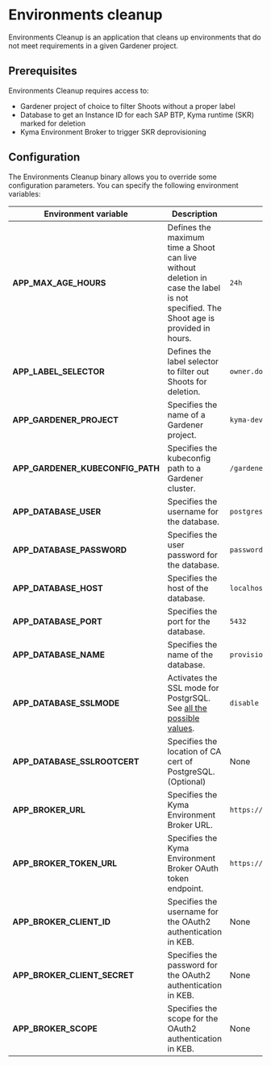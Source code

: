 # Environments cleanup

Environments Cleanup is an application that cleans up environments that do not meet requirements in a given Gardener project.

## Prerequisites

Environments Cleanup requires access to:
- Gardener project of choice to filter Shoots without a proper label
- Database to get an Instance ID for each SAP BTP, Kyma runtime (SKR) marked for deletion
- Kyma Environment Broker to trigger SKR deprovisioning

## Configuration

The Environments Cleanup binary allows you to override some configuration parameters. You can specify the following environment variables:

| Environment variable | Description | Default value |
|---|---|---|
| **APP_MAX_AGE_HOURS** | Defines the maximum time a Shoot can live without deletion in case the label is not specified. The Shoot age is provided in hours. | `24h` |
| **APP_LABEL_SELECTOR** | Defines the label selector to filter out Shoots for deletion. | `owner.do-not-delete!=true` |
| **APP_GARDENER_PROJECT** | Specifies the name of a Gardener project. | `kyma-dev` |
| **APP_GARDENER_KUBECONFIG_PATH**  | Specifies the kubeconfig path to a Gardener cluster.  | `/gardener/kubeconfig/kubeconfig`  |
| **APP_DATABASE_USER** | Specifies the username for the database. | `postgres` |
| **APP_DATABASE_PASSWORD** | Specifies the user password for the database. | `password` |
| **APP_DATABASE_HOST** | Specifies the host of the database. | `localhost` |
| **APP_DATABASE_PORT** | Specifies the port for the database. | `5432` |
| **APP_DATABASE_NAME** | Specifies the name of the database. | `provisioner` |
| **APP_DATABASE_SSLMODE** | Activates the SSL mode for PostgrSQL. See [all the possible values](https://www.postgresql.org/docs/9.1/libpq-ssl.html).  | `disable`|
| **APP_DATABASE_SSLROOTCERT** | Specifies the location of CA cert of PostgreSQL. (Optional)  | None |
| **APP_BROKER_URL**  | Specifies the Kyma Environment Broker URL. | `https://kyma-env-broker.kyma.local` |
| **APP_BROKER_TOKEN_URL**  | Specifies the Kyma Environment Broker OAuth token endpoint. | `https://oauth.2kyma.local/oauth2/token` |
| **APP_BROKER_CLIENT_ID** | Specifies the username for the OAuth2 authentication in KEB. | None |
| **APP_BROKER_CLIENT_SECRET** | Specifies the password for the OAuth2 authentication in KEB. | None |
| **APP_BROKER_SCOPE** | Specifies the scope for the OAuth2 authentication in KEB. | None |
